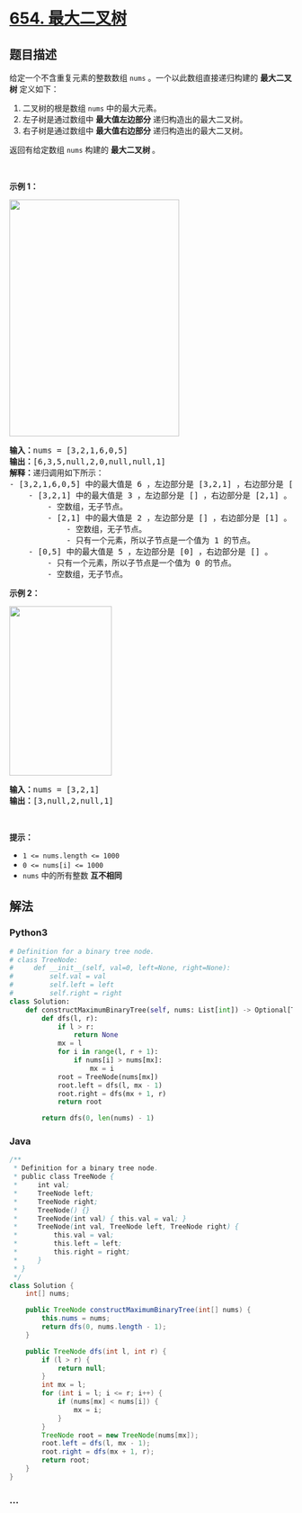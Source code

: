 # [654. 最大二叉树](https://leetcode-cn.com/problems/maximum-binary-tree)



## 题目描述

<!-- 这里写题目描述 -->

<p>给定一个不含重复元素的整数数组 <code>nums</code> 。一个以此数组直接递归构建的 <strong>最大二叉树</strong> 定义如下：</p>

<ol>
	<li>二叉树的根是数组 <code>nums</code> 中的最大元素。</li>
	<li>左子树是通过数组中 <strong>最大值左边部分</strong> 递归构造出的最大二叉树。</li>
	<li>右子树是通过数组中 <strong>最大值右边部分</strong> 递归构造出的最大二叉树。</li>
</ol>

<p>返回有给定数组 <code>nums</code> 构建的 <strong>最大二叉树 </strong>。</p>

<p> </p>

<p><strong>示例 1：</strong></p>
<img alt="" src="https://assets.leetcode.com/uploads/2020/12/24/tree1.jpg" style="width: 302px; height: 421px;" />
<pre>
<strong>输入：</strong>nums = [3,2,1,6,0,5]
<strong>输出：</strong>[6,3,5,null,2,0,null,null,1]
<strong>解释：</strong>递归调用如下所示：
- [3,2,1,6,0,5] 中的最大值是 6 ，左边部分是 [3,2,1] ，右边部分是 [0,5] 。
    - [3,2,1] 中的最大值是 3 ，左边部分是 [] ，右边部分是 [2,1] 。
        - 空数组，无子节点。
        - [2,1] 中的最大值是 2 ，左边部分是 [] ，右边部分是 [1] 。
            - 空数组，无子节点。
            - 只有一个元素，所以子节点是一个值为 1 的节点。
    - [0,5] 中的最大值是 5 ，左边部分是 [0] ，右边部分是 [] 。
        - 只有一个元素，所以子节点是一个值为 0 的节点。
        - 空数组，无子节点。
</pre>

<p><strong>示例 2：</strong></p>
<img alt="" src="https://assets.leetcode.com/uploads/2020/12/24/tree2.jpg" style="width: 182px; height: 301px;" />
<pre>
<strong>输入：</strong>nums = [3,2,1]
<strong>输出：</strong>[3,null,2,null,1]
</pre>

<p> </p>

<p><strong>提示：</strong></p>

<ul>
	<li><code>1 <= nums.length <= 1000</code></li>
	<li><code>0 <= nums[i] <= 1000</code></li>
	<li><code>nums</code> 中的所有整数 <strong>互不相同</strong></li>
</ul>


## 解法

<!-- 这里可写通用的实现逻辑 -->

<!-- tabs:start -->

### **Python3**

<!-- 这里可写当前语言的特殊实现逻辑 -->

```python
# Definition for a binary tree node.
# class TreeNode:
#     def __init__(self, val=0, left=None, right=None):
#         self.val = val
#         self.left = left
#         self.right = right
class Solution:
    def constructMaximumBinaryTree(self, nums: List[int]) -> Optional[TreeNode]:
        def dfs(l, r):
            if l > r:
                return None
            mx = l
            for i in range(l, r + 1):
                if nums[i] > nums[mx]:
                    mx = i
            root = TreeNode(nums[mx])
            root.left = dfs(l, mx - 1)
            root.right = dfs(mx + 1, r)
            return root

        return dfs(0, len(nums) - 1)
```

### **Java**

<!-- 这里可写当前语言的特殊实现逻辑 -->

```java
/**
 * Definition for a binary tree node.
 * public class TreeNode {
 *     int val;
 *     TreeNode left;
 *     TreeNode right;
 *     TreeNode() {}
 *     TreeNode(int val) { this.val = val; }
 *     TreeNode(int val, TreeNode left, TreeNode right) {
 *         this.val = val;
 *         this.left = left;
 *         this.right = right;
 *     }
 * }
 */
class Solution {
    int[] nums;

    public TreeNode constructMaximumBinaryTree(int[] nums) {
        this.nums = nums;
        return dfs(0, nums.length - 1);
    }

    public TreeNode dfs(int l, int r) {
        if (l > r) {
            return null;
        }
        int mx = l;
        for (int i = l; i <= r; i++) {
            if (nums[mx] < nums[i]) {
                mx = i;
            }
        }
        TreeNode root = new TreeNode(nums[mx]);
        root.left = dfs(l, mx - 1);
        root.right = dfs(mx + 1, r);
        return root;
    }
}
```

### **...**

```

```

<!-- tabs:end -->
